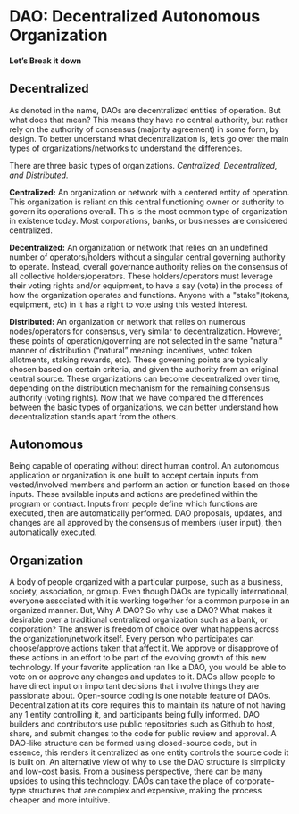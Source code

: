 # DAO: Decentralized Autonomous Organization
#### Let’s Break it down

## Decentralized
As denoted in the name, DAOs are decentralized entities of operation. But what does that mean?
This means they have no central authority, but rather rely on the authority of consensus (majority
agreement) in some form, by design.
To better understand what decentralization is, let’s go over the main types of
organizations/networks to understand the differences.

There are three basic types of organizations. *Centralized, Decentralized, and Distributed.*

**Centralized:** An organization or network with a centered entity of operation. This
organization is reliant on this central functioning owner or authority to govern its
operations overall. This is the most common type of organization in existence today.
Most corporations, banks, or businesses are considered centralized.

**Decentralized:** An organization or network that relies on an undefined number of
operators/holders without a singular central governing authority to operate. Instead,
overall governance authority relies on the consensus of all collective holders/operators.
These holders/operators must leverage their voting rights and/or equipment, to have a say
(vote) in the process of how the organization operates and functions. Anyone with a
"stake"(tokens, equipment, etc) in it has a right to vote using this vested interest.

**Distributed:** An organization or network that relies on numerous nodes/operators for
consensus, very similar to decentralization. However, these points of operation/governing
are not selected in the same "natural" manner of distribution (“natural” meaning: incentives,
voted token allotments, staking rewards, etc). These governing points are typically chosen
based on certain criteria, and given the authority from an original central source. These
organizations can become decentralized over time, depending on the distribution
mechanism for the remaining consensus authority (voting rights).
Now that we have compared the differences between the basic types of organizations, we
can better understand how decentralization stands apart from the others.

## Autonomous
Being capable of operating without direct human control. An autonomous application or
organization is one built to accept certain inputs from vested/involved members and perform
an action or function based on those inputs. These available inputs and actions are
predefined within the program or contract. Inputs from people define which functions are
executed, then are automatically performed.
DAO proposals, updates, and changes are all approved by the consensus of members (user
input), then automatically executed.

## Organization
A body of people organized with a particular purpose, such as a business, society,
association, or group. Even though DAOs are typically international, everyone
associated with it is working together for a common purpose in an organized manner.
But, Why A DAO?
So why use a DAO? What makes it desirable over a traditional centralized organization such
as a bank, or corporation?
The answer is freedom of choice over what happens across the organization/network itself.
Every person who participates can choose/approve actions taken that affect it. We approve
or disapprove of these actions in an effort to be part of the evolving growth of this new
technology. If your favorite application ran like a DAO, you would be able to vote on or
approve any changes and updates to it. DAOs allow people to have direct input on important
decisions that involve things they are passionate about.
Open-source coding is one notable feature of DAOs. Decentralization at its core requires this
to maintain its nature of not having any 1 entity controlling it, and participants being fully
informed. DAO builders and contributors use public repositories such as Github to host,
share, and submit changes to the code for public review and approval. A DAO-like structure
can be formed using closed-source code, but in essence, this renders it centralized as one
entity controls the source code it is built on.
An alternative view of why to use the DAO structure is simplicity and low-cost basis. From a
business perspective, there can be many upsides to using this technology. DAOs can take the
place of corporate-type structures that are complex and expensive, making the process
cheaper and more intuitive.
